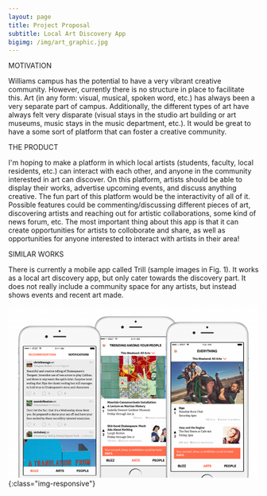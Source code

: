 ```yaml
---
layout: page
title: Project Proposal
subtitle: Local Art Discovery App
bigimg: /img/art_graphic.jpg
---
```

MOTIVATION

Williams campus has the potential to have a very vibrant creative community. However, currently there is no structure in place to facilitate this. Art (in any form: visual, musical, spoken word, etc.) has always been a very separate part of campus. Additionally, the different types of art have always felt very disparate (visual stays in the studio art building or art museums, music stays in the music department, etc.). It would be great to have a some sort of platform that can foster a creative community.

THE PRODUCT

I'm hoping to make a platform in which local artists (students, faculty, local residents, etc.) can interact with each other, and anyone in the community interested in art can discover. On this platform, artists should be able to display their works, advertise upcoming events, and discuss anything creative. The fun part of this platform would be the interactivity of all of it. Possible features could be commenting/discussing different pieces of art, discovering artists and reaching out for artistic collaborations, some kind of news forum, etc. The most important thing about this app is that it can create opportunities for artists to colloborate and share, as well as opportunities for anyone interested to interact with artists in their area!

SIMILAR WORKS

There is currently a mobile app called Trill (sample images in Fig. 1). It works as a local art discovery app, but only cater towards the discovery part. It does not really include a community space for any artists, but instead shows events and recent art made. 

![Figure 1](/img/trill.jpg){:class="img-responsive"}
